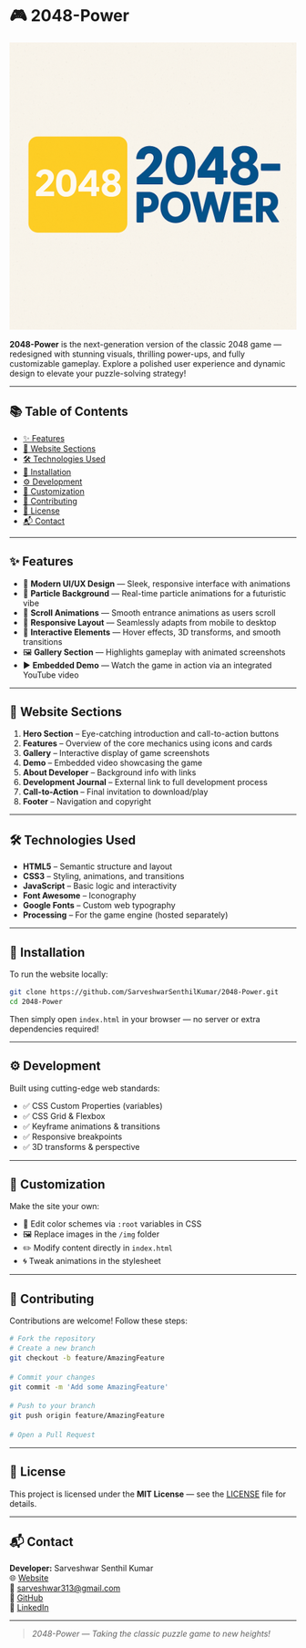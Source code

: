 
# 🎮 2048-Power

![2048-Power Logo](image.png)

**2048-Power** is the next-generation version of the classic 2048 game — redesigned with stunning visuals, thrilling power-ups, and fully customizable gameplay. Explore a polished user experience and dynamic design to elevate your puzzle-solving strategy!

---

## 📚 Table of Contents

- [✨ Features](#-features)
- [📂 Website Sections](#-website-sections)
- [🛠 Technologies Used](#-technologies-used)
- [🚀 Installation](#-installation)
- [⚙️ Development](#-development)
- [🧩 Customization](#-customization)
- [🤝 Contributing](#-contributing)
- [🪪 License](#-license)
- [📬 Contact](#-contact)

---

## ✨ Features

- 🎨 **Modern UI/UX Design** — Sleek, responsive interface with animations
- 🌌 **Particle Background** — Real-time particle animations for a futuristic vibe
- 📜 **Scroll Animations** — Smooth entrance animations as users scroll
- 📱 **Responsive Layout** — Seamlessly adapts from mobile to desktop
- 🧩 **Interactive Elements** — Hover effects, 3D transforms, and smooth transitions
- 🖼 **Gallery Section** — Highlights gameplay with animated screenshots
- ▶️ **Embedded Demo** — Watch the game in action via an integrated YouTube video

---

## 📂 Website Sections

1. **Hero Section** – Eye-catching introduction and call-to-action buttons  
2. **Features** – Overview of the core mechanics using icons and cards  
3. **Gallery** – Interactive display of game screenshots  
4. **Demo** – Embedded video showcasing the game  
5. **About Developer** – Background info with links  
6. **Development Journal** – External link to full development process  
7. **Call-to-Action** – Final invitation to download/play  
8. **Footer** – Navigation and copyright

---

## 🛠 Technologies Used

- **HTML5** – Semantic structure and layout
- **CSS3** – Styling, animations, and transitions
- **JavaScript** – Basic logic and interactivity
- **Font Awesome** – Iconography
- **Google Fonts** – Custom web typography
- **Processing** – For the game engine (hosted separately)

---

## 🚀 Installation

To run the website locally:

```bash
git clone https://github.com/SarveshwarSenthilKumar/2048-Power.git
cd 2048-Power
```

Then simply open `index.html` in your browser — no server or extra dependencies required!

---

## ⚙️ Development

Built using cutting-edge web standards:

- ✅ CSS Custom Properties (variables)
- ✅ CSS Grid & Flexbox
- ✅ Keyframe animations & transitions
- ✅ Responsive breakpoints
- ✅ 3D transforms & perspective

---

## 🧩 Customization

Make the site your own:

- 🎨 Edit color schemes via `:root` variables in CSS
- 🖼 Replace images in the `/img` folder
- ✏️ Modify content directly in `index.html`
- 🌀 Tweak animations in the stylesheet

---

## 🤝 Contributing

Contributions are welcome! Follow these steps:

```bash
# Fork the repository
# Create a new branch
git checkout -b feature/AmazingFeature

# Commit your changes
git commit -m 'Add some AmazingFeature'

# Push to your branch
git push origin feature/AmazingFeature

# Open a Pull Request
```

---

## 🪪 License

This project is licensed under the **MIT License** — see the [LICENSE](LICENSE) file for details.

---

## 📬 Contact

**Developer:** Sarveshwar Senthil Kumar  
🌐 [Website](https://sarveshwarsenthilkumar.github.io)  
📧 sarveshwar313@gmail.com  
🐙 [GitHub](https://github.com/SarveshwarSenthilKumar)  
💼 [LinkedIn](https://linkedin.com/in/sarveshwarsenthilkumar)

---

> *2048-Power — Taking the classic puzzle game to new heights!*
